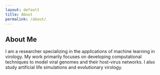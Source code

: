 ```yaml
---
layout: default
title: About
permalink: /about/
---
```


## About Me

I am a researcher specializing in the applications of machine learning in virology. My work primarily focuses on developing computational techniques to model viral genomes and their host-virus networks. I also study artificial life simulations and evolutionary virology. 

[jekyll-organization]: https://github.com/jekyll
